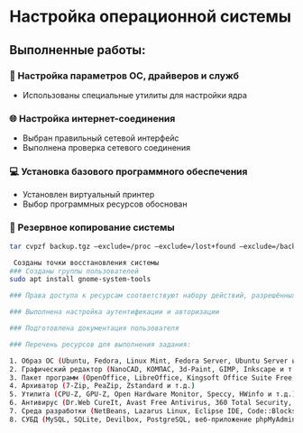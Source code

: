 # Настройка операционной системы

## Выполненные работы:

### 🔧 Настройка параметров ОС, драйверов и служб
- Использованы специальные утилиты для настройки ядра

### 🌐 Настройка интернет-соединения
- Выбран правильный сетевой интерфейс
- Выполнена проверка сетевого соединения

### 💻 Установка базового программного обеспечения
- Установлен виртуальный принтер
- Выбор программных ресурсов обоснован

### 💾 Резервное копирование системы
```bash
tar cvpzf backup.tgz –exclude=/proc –exclude=/lost+found –exclude=/backup.tgz –exclude=/mnt –exclude=/sys –exclude=/web /

 Созданы точки восстановления системы
### Созданы группы пользователей
sudo apt install gnome-system-tools

### Права доступа к ресурсам соответствуют набору действий, разрешённых для выполнения служебных обязанностей

### Выполнена настройка аутентификации и авторизации

### Подготовлена документация пользователя

### Перечень ресурсов для выполнения задания:

1. Образ ОС (Ubuntu, Fedora, Linux Mint, Fedora Server, Ubuntu Server и т.д.)
2. Графический редактор (NanoCAD, КОМПАС, 3d-Paint, GIMP, Inkscape и т.д.)
3. Пакет программ (OpenOffice, LibreOffice, Kingsoft Office Suite Free, SoftMaker FreeOffice, 1С и т.д.)
4. Архиватор (7-Zip, PeaZip, Zstandard и т.д.)
5. Утилита (CPU-Z, GPU-Z, Open Hardware Monitor, Speccy, HWinfo и т.д.)
6. Антивирус (Dr.Web CureIt, Avast Free Antivirus, 360 Total Security, Kaspersky Free и т.д.)
7. Среда разработки (NetBeans, Lazarus Linux, Eclipse IDE, Code::Blocks, MonoDevelop, Android Studio, JetBrains Raider и т.д.)
8. СУБД (MySQL, SQLite, Devilbox, PostgreSQL, веб-приложение phpMyAdmin и т.д.)



